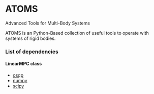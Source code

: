 # ATOMS
Advanced Tools for Multi-Body Systems

ATOMS is an Python-Based collection of useful tools to operate with systems of rigid bodies.

### List of dependencies

#### LinearMPC class
- [osqp](https://osqp.org/)
- [numpy](https://numpy.org/)
- [scipy](https://scipy.org/)
